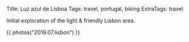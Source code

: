 Title: Luz azul de Lisboa
Tags: travel, portugal, biking
ExtraTags: travel

Initial exploration of the light & friendly Lisbon area.

{{ photos("2019.07.lisbon") }}
